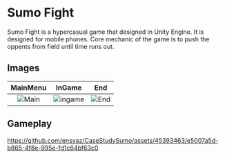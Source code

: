 # Sumo Fight
Sumo Fight is a hypercasual game that designed in Unity Engine. It is designed for mobile phones. Core mechanic of the game is to push the oppents from field until time runs out.

## Images
MainMenu            |  InGame             |  End
:-------------------------:|:-------------------------: |:-------------------------:
![Main](https://github.com/ensyaz/CaseStudySumo/assets/45393463/8ad86418-1bc5-46aa-aca5-882470308c4d)  |  ![ingame](https://github.com/ensyaz/CaseStudySumo/assets/45393463/383c02c9-5605-42e2-979e-005bfb572e27) | ![End](https://github.com/ensyaz/CaseStudySumo/assets/45393463/02a34211-58a6-47eb-b4e4-f5114808a5bd)

## Gameplay
https://github.com/ensyaz/CaseStudySumo/assets/45393463/e5007a5d-b865-4f8e-995e-fd1c64bf63c0

